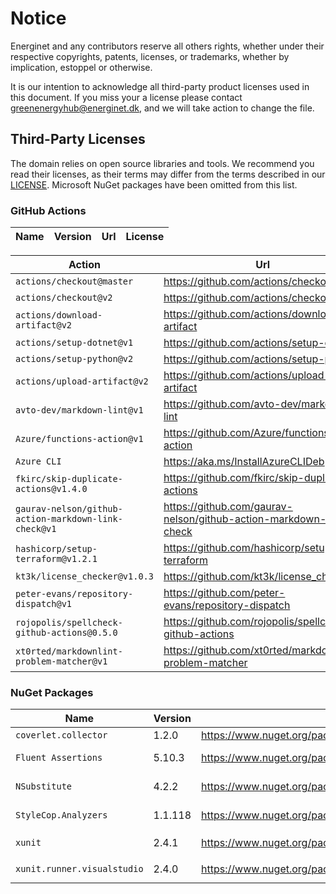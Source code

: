 # Notice

Energinet and any contributors reserve all others rights, whether under their respective copyrights, patents, licenses, or trademarks, whether by implication, estoppel or otherwise.

It is our intention to acknowledge all third-party product licenses used in this document.
If you miss your a license please contact greenenergyhub@energinet.dk, and we will take action to change the file.

## Third-Party Licenses

The domain relies on open source libraries and tools.
We recommend you read their licenses, as their terms may differ from the terms described in our [LICENSE](LICENSE).
Microsoft NuGet packages have been omitted from this list.

### GitHub Actions

| Name | Version | Url | License |
| -- | -- | -- | -- |

<!---
  Table content created using this command:

  grep -rh " uses: " .github/**/*.y*ml | sed 's/[ -]*uses: //g' | grep -v "./.github/actions" | sort | sed 's/\(.*\)@\(.*\)/| `\1@\2` | <https:\/\/github.com\/\1> | MIT |/'
--->
| Action | Url | License |
| -- | -- | -- |
| `actions/checkout@master` | <https://github.com/actions/checkout> | MIT |
| `actions/checkout@v2` | <https://github.com/actions/checkout> | MIT |
| `actions/download-artifact@v2` | <https://github.com/actions/download-artifact> | MIT |
| `actions/setup-dotnet@v1` | <https://github.com/actions/setup-dotnet> | MIT |
| `actions/setup-python@v2` | <https://github.com/actions/setup-python> | MIT |
| `actions/upload-artifact@v2` | <https://github.com/actions/upload-artifact> | MIT |
| `avto-dev/markdown-lint@v1` | <https://github.com/avto-dev/markdown-lint> | MIT |
| `Azure/functions-action@v1` | <https://github.com/Azure/functions-action> | MIT |
| `Azure CLI` | <https://aka.ms/InstallAzureCLIDeb> | MIT |
| `fkirc/skip-duplicate-actions@v1.4.0` | <https://github.com/fkirc/skip-duplicate-actions> | MIT |
| `gaurav-nelson/github-action-markdown-link-check@v1` | <https://github.com/gaurav-nelson/github-action-markdown-link-check> | MIT |
| `hashicorp/setup-terraform@v1.2.1` | <https://github.com/hashicorp/setup-terraform> | MPL-2.0 |
| `kt3k/license_checker@v1.0.3` | <https://github.com/kt3k/license_checker> | MIT |
| `peter-evans/repository-dispatch@v1` | <https://github.com/peter-evans/repository-dispatch> | MIT |
| `rojopolis/spellcheck-github-actions@0.5.0` | <https://github.com/rojopolis/spellcheck-github-actions> | MIT |
| `xt0rted/markdownlint-problem-matcher@v1` | <https://github.com/xt0rted/markdownlint-problem-matcher> | MIT |

### NuGet Packages

| Name | Version | Url | License |
| -- | -- | -- | -- |
| `coverlet.collector` | 1.2.0 | <https://www.nuget.org/packages/coverlet.collector/1.2.0> | MIT |
| `Fluent Assertions` | 5.10.3 | <https://www.nuget.org/packages/FluentAssertions/5.10.3/> | Apache-2.0 |
| `NSubstitute` | 4.2.2 | <https://www.nuget.org/packages/NSubstitute/4.2.2> | BSD-3-Clause |
| `StyleCop.Analyzers` | 1.1.118 | <https://www.nuget.org/packages/StyleCop.Analyzers/1.1.118> | Apache-2.0 |
| `xunit` | 2.4.1 | <https://www.nuget.org/packages/xunit/2.4.1> | [`xunit` license](https://raw.githubusercontent.com/xunit/xunit/master/license.txt) |
| `xunit.runner.visualstudio` | 2.4.0 | <https://www.nuget.org/packages/xunit.runner.visualstudio/2.4.0> | [`xunit` license](https://raw.githubusercontent.com/xunit/xunit/master/license.txt) |